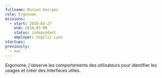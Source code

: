 ```yaml
---
fullname: Marion Georges
role: Ergonome
missions:
  - start: 2018-03-27
    end: 2018-05-09
    status: independent
    employer: Sogilis Lyon
startups:
previously:
  - eac
---
```


Ergonome, j'observe les comportements des utilisateurs pour identifier les usages et créer des interfaces utiles.
